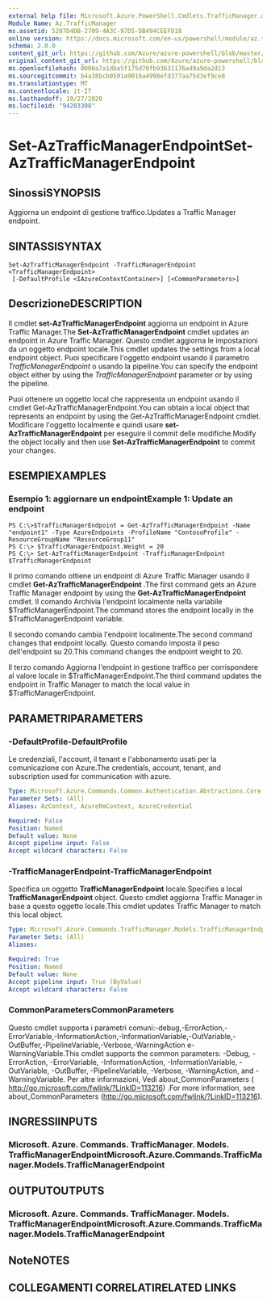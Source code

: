 ```yaml
---
external help file: Microsoft.Azure.PowerShell.Cmdlets.TrafficManager.dll-Help.xml
Module Name: Az.TrafficManager
ms.assetid: 5287D4DB-2709-4A3C-97D5-DB494CEEFD18
online version: https://docs.microsoft.com/en-us/powershell/module/az.trafficmanager/set-aztrafficmanagerendpoint
schema: 2.0.0
content_git_url: https://github.com/Azure/azure-powershell/blob/master/src/TrafficManager/TrafficManager/help/Set-AzTrafficManagerEndpoint.md
original_content_git_url: https://github.com/Azure/azure-powershell/blob/master/src/TrafficManager/TrafficManager/help/Set-AzTrafficManagerEndpoint.md
ms.openlocfilehash: 0000a7a1dba5f175d70fb93631176a49a9da2d13
ms.sourcegitcommit: b4a38bcb0501a9016a4998efd377aa75d3ef9ce8
ms.translationtype: MT
ms.contentlocale: it-IT
ms.lasthandoff: 10/27/2020
ms.locfileid: "94203398"
---
```

# <span data-ttu-id="b7413-101">Set-AzTrafficManagerEndpoint</span><span class="sxs-lookup"><span data-stu-id="b7413-101">Set-AzTrafficManagerEndpoint</span></span>

## <span data-ttu-id="b7413-102">Sinossi</span><span class="sxs-lookup"><span data-stu-id="b7413-102">SYNOPSIS</span></span>
<span data-ttu-id="b7413-103">Aggiorna un endpoint di gestione traffico.</span><span class="sxs-lookup"><span data-stu-id="b7413-103">Updates a Traffic Manager endpoint.</span></span>

## <span data-ttu-id="b7413-104">SINTASSI</span><span class="sxs-lookup"><span data-stu-id="b7413-104">SYNTAX</span></span>

```
Set-AzTrafficManagerEndpoint -TrafficManagerEndpoint <TrafficManagerEndpoint>
 [-DefaultProfile <IAzureContextContainer>] [<CommonParameters>]
```

## <span data-ttu-id="b7413-105">Descrizione</span><span class="sxs-lookup"><span data-stu-id="b7413-105">DESCRIPTION</span></span>
<span data-ttu-id="b7413-106">Il cmdlet **set-AzTrafficManagerEndpoint** aggiorna un endpoint in Azure Traffic Manager.</span><span class="sxs-lookup"><span data-stu-id="b7413-106">The **Set-AzTrafficManagerEndpoint** cmdlet updates an endpoint in Azure Traffic Manager.</span></span>
<span data-ttu-id="b7413-107">Questo cmdlet aggiorna le impostazioni da un oggetto endpoint locale.</span><span class="sxs-lookup"><span data-stu-id="b7413-107">This cmdlet updates the settings from a local endpoint object.</span></span>
<span data-ttu-id="b7413-108">Puoi specificare l'oggetto endpoint usando il parametro *TrafficManagerEndpoint* o usando la pipeline.</span><span class="sxs-lookup"><span data-stu-id="b7413-108">You can specify the endpoint object either by using the *TrafficManagerEndpoint* parameter or by using the pipeline.</span></span>

<span data-ttu-id="b7413-109">Puoi ottenere un oggetto local che rappresenta un endpoint usando il cmdlet Get-AzTrafficManagerEndpoint.</span><span class="sxs-lookup"><span data-stu-id="b7413-109">You can obtain a local object that represents an endpoint by using the Get-AzTrafficManagerEndpoint cmdlet.</span></span>
<span data-ttu-id="b7413-110">Modificare l'oggetto localmente e quindi usare **set-AzTrafficManagerEndpoint** per eseguire il commit delle modifiche.</span><span class="sxs-lookup"><span data-stu-id="b7413-110">Modify the object locally and then use **Set-AzTrafficManagerEndpoint** to commit your changes.</span></span>

## <span data-ttu-id="b7413-111">ESEMPI</span><span class="sxs-lookup"><span data-stu-id="b7413-111">EXAMPLES</span></span>

### <span data-ttu-id="b7413-112">Esempio 1: aggiornare un endpoint</span><span class="sxs-lookup"><span data-stu-id="b7413-112">Example 1: Update an endpoint</span></span>
```
PS C:\>$TrafficManagerEndpoint = Get-AzTrafficManagerEndpoint -Name "endpoint1" -Type AzureEndpoints -ProfileName "ContosoProfile" -ResourceGroupName "ResourceGroup11"
PS C:\> $TrafficManagerEndpoint.Weight = 20
PS C:\> Set-AzTrafficManagerEndpoint -TrafficManagerEndpoint $TrafficManagerEndpoint
```

<span data-ttu-id="b7413-113">Il primo comando ottiene un endpoint di Azure Traffic Manager usando il cmdlet **Get-AzTrafficManagerEndpoint** .</span><span class="sxs-lookup"><span data-stu-id="b7413-113">The first command gets an Azure Traffic Manager endpoint by using the **Get-AzTrafficManagerEndpoint** cmdlet.</span></span>
<span data-ttu-id="b7413-114">Il comando Archivia l'endpoint localmente nella variabile $TrafficManagerEndpoint.</span><span class="sxs-lookup"><span data-stu-id="b7413-114">The command stores the endpoint locally in the $TrafficManagerEndpoint variable.</span></span>

<span data-ttu-id="b7413-115">Il secondo comando cambia l'endpoint localmente.</span><span class="sxs-lookup"><span data-stu-id="b7413-115">The second command changes that endpoint locally.</span></span>
<span data-ttu-id="b7413-116">Questo comando imposta il peso dell'endpoint su 20.</span><span class="sxs-lookup"><span data-stu-id="b7413-116">This command changes the endpoint weight to 20.</span></span>

<span data-ttu-id="b7413-117">Il terzo comando Aggiorna l'endpoint in gestione traffico per corrispondere al valore locale in $TrafficManagerEndpoint.</span><span class="sxs-lookup"><span data-stu-id="b7413-117">The third command updates the endpoint in Traffic Manager to match the local value in $TrafficManagerEndpoint.</span></span>

## <span data-ttu-id="b7413-118">PARAMETRI</span><span class="sxs-lookup"><span data-stu-id="b7413-118">PARAMETERS</span></span>

### <span data-ttu-id="b7413-119">-DefaultProfile</span><span class="sxs-lookup"><span data-stu-id="b7413-119">-DefaultProfile</span></span>
<span data-ttu-id="b7413-120">Le credenziali, l'account, il tenant e l'abbonamento usati per la comunicazione con Azure.</span><span class="sxs-lookup"><span data-stu-id="b7413-120">The credentials, account, tenant, and subscription used for communication with azure.</span></span>

```yaml
Type: Microsoft.Azure.Commands.Common.Authentication.Abstractions.Core.IAzureContextContainer
Parameter Sets: (All)
Aliases: AzContext, AzureRmContext, AzureCredential

Required: False
Position: Named
Default value: None
Accept pipeline input: False
Accept wildcard characters: False
```

### <span data-ttu-id="b7413-121">-TrafficManagerEndpoint</span><span class="sxs-lookup"><span data-stu-id="b7413-121">-TrafficManagerEndpoint</span></span>
<span data-ttu-id="b7413-122">Specifica un oggetto **TrafficManagerEndpoint** locale.</span><span class="sxs-lookup"><span data-stu-id="b7413-122">Specifies a local **TrafficManagerEndpoint** object.</span></span>
<span data-ttu-id="b7413-123">Questo cmdlet aggiorna Traffic Manager in base a questo oggetto locale.</span><span class="sxs-lookup"><span data-stu-id="b7413-123">This cmdlet updates Traffic Manager to match this local object.</span></span>

```yaml
Type: Microsoft.Azure.Commands.TrafficManager.Models.TrafficManagerEndpoint
Parameter Sets: (All)
Aliases:

Required: True
Position: Named
Default value: None
Accept pipeline input: True (ByValue)
Accept wildcard characters: False
```

### <span data-ttu-id="b7413-124">CommonParameters</span><span class="sxs-lookup"><span data-stu-id="b7413-124">CommonParameters</span></span>
<span data-ttu-id="b7413-125">Questo cmdlet supporta i parametri comuni:-debug,-ErrorAction,-ErrorVariable,-InformationAction,-InformationVariable,-OutVariable,-OutBuffer,-PipelineVariable,-Verbose,-WarningAction e-WarningVariable.</span><span class="sxs-lookup"><span data-stu-id="b7413-125">This cmdlet supports the common parameters: -Debug, -ErrorAction, -ErrorVariable, -InformationAction, -InformationVariable, -OutVariable, -OutBuffer, -PipelineVariable, -Verbose, -WarningAction, and -WarningVariable.</span></span> <span data-ttu-id="b7413-126">Per altre informazioni, Vedi about_CommonParameters ( http://go.microsoft.com/fwlink/?LinkID=113216) .</span><span class="sxs-lookup"><span data-stu-id="b7413-126">For more information, see about_CommonParameters (http://go.microsoft.com/fwlink/?LinkID=113216).</span></span>

## <span data-ttu-id="b7413-127">INGRESSI</span><span class="sxs-lookup"><span data-stu-id="b7413-127">INPUTS</span></span>

### <span data-ttu-id="b7413-128">Microsoft. Azure. Commands. TrafficManager. Models. TrafficManagerEndpoint</span><span class="sxs-lookup"><span data-stu-id="b7413-128">Microsoft.Azure.Commands.TrafficManager.Models.TrafficManagerEndpoint</span></span>

## <span data-ttu-id="b7413-129">OUTPUT</span><span class="sxs-lookup"><span data-stu-id="b7413-129">OUTPUTS</span></span>

### <span data-ttu-id="b7413-130">Microsoft. Azure. Commands. TrafficManager. Models. TrafficManagerEndpoint</span><span class="sxs-lookup"><span data-stu-id="b7413-130">Microsoft.Azure.Commands.TrafficManager.Models.TrafficManagerEndpoint</span></span>

## <span data-ttu-id="b7413-131">Note</span><span class="sxs-lookup"><span data-stu-id="b7413-131">NOTES</span></span>

## <span data-ttu-id="b7413-132">COLLEGAMENTI CORRELATI</span><span class="sxs-lookup"><span data-stu-id="b7413-132">RELATED LINKS</span></span>
